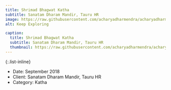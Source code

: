 ```yaml
---
title: Shrimad Bhagwat Katha
subtitle: Sanatam Dharam Mandir, Tauru HR
image: https://raw.githubusercontent.com/acharyadharmendra/acharyadharmendra.github.io/main/assets/img/portfolio/AD-03.jpeg
alt: Keep Exploring

caption:
  title: Shrimad Bhagwat Katha
  subtitle: Sanatam Dharam Mandir, Tauru HR
  thumbnail: https://raw.githubusercontent.com/acharyadharmendra/acharyadharmendra.github.io/main/assets/img/portfolio/AD-03.jpeg
---
```


{:.list-inline}
- Date: September 2018
- Client: Sanatam Dharam Mandir, Tauru HR
- Category: Katha

